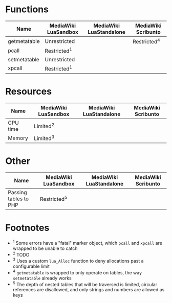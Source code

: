 <!-- left off just before library.c -->

# Functions

| Name | MediaWiki LuaSandbox | MediaWiki LuaStandalone | MediaWiki Scribunto |
| - | - | - | - |
| getmetatable | Unrestricted |  | Restricted<sup>4</sup> |
| pcall | Restricted<sup>1</sup> |  |  |
| setmetatable | Unrestricted |  |  |
| xpcall | Restricted<sup>1</sup> |  |  |

# Resources
| Name | MediaWiki LuaSandbox | MediaWiki LuaStandalone | MediaWiki Scribunto |
| - | - | - | - |
| CPU time | Limited<sup>2</sup> |  |  |
| Memory | Limited<sup>3</sup> |  |  |

# Other
| Name | MediaWiki LuaSandbox | MediaWiki LuaStandalone | MediaWiki Scribunto |
| - | - | - | - |
| Passing tables to PHP | Restricted<sup>5</sup> |  |  |

# Footnotes

* <sup>1</sup> Some errors have a "fatal" marker object, which `pcall` and `xpcall` are wrapped to be unable to catch
* <sup>2</sup> TODO
* <sup>3</sup> Uses a custom `lua_Alloc` function to deny allocations past a configurable limit
* <sup>4</sup> `getmetatable` is wrapped to only operate on tables, the way `setmetatable` already works
* <sup>5</sup> The depth of nested tables that will be traversed is limited, circular references are disallowed, and only strings and numbers are allowed as keys

